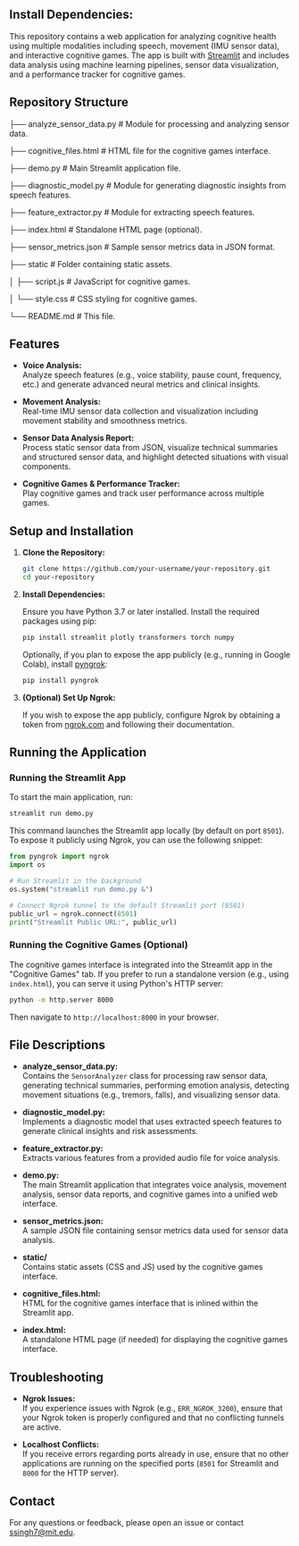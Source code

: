 
## Install Dependencies:

This repository contains a web application for analyzing cognitive health using multiple modalities including speech, movement (IMU sensor data), and interactive cognitive games. The app is built with [Streamlit](https://streamlit.io/) and includes data analysis using machine learning pipelines, sensor data visualization, and a performance tracker for cognitive games.

## Repository Structure

├── analyze_sensor_data.py    # Module for processing and analyzing sensor data.

├── cognitive_files.html      # HTML file for the cognitive games interface.

├── demo.py                   # Main Streamlit application file.

├── diagnostic_model.py       # Module for generating diagnostic insights from speech features.

├── feature_extractor.py      # Module for extracting speech features.

├── index.html                # Standalone HTML page (optional).

├── sensor_metrics.json       # Sample sensor metrics data in JSON format.

├── static                    # Folder containing static assets.

│   ├── script.js             # JavaScript for cognitive games.

│   └── style.css             # CSS styling for cognitive games.

└── README.md                 # This file.

## Features

- **Voice Analysis:**  
  Analyze speech features (e.g., voice stability, pause count, frequency, etc.) and generate advanced neural metrics and clinical insights.

- **Movement Analysis:**  
  Real-time IMU sensor data collection and visualization including movement stability and smoothness metrics.

- **Sensor Data Analysis Report:**  
  Process static sensor data from JSON, visualize technical summaries and structured sensor data, and highlight detected situations with visual components.

- **Cognitive Games & Performance Tracker:**  
  Play cognitive games and track user performance across multiple games.

## Setup and Installation

1. **Clone the Repository:**

   ```bash
   git clone https://github.com/your-username/your-repository.git
   cd your-repository
   ```

2. **Install Dependencies:**

   Ensure you have Python 3.7 or later installed. Install the required packages using pip:

   ```bash
   pip install streamlit plotly transformers torch numpy
   ```

   Optionally, if you plan to expose the app publicly (e.g., running in Google Colab), install [pyngrok](https://pypi.org/project/pyngrok/):

   ```bash
   pip install pyngrok
   ```

3. **(Optional) Set Up Ngrok:**

   If you wish to expose the app publicly, configure Ngrok by obtaining a token from [ngrok.com](https://ngrok.com/) and following their documentation.

## Running the Application

### Running the Streamlit App

To start the main application, run:

```bash
streamlit run demo.py
```

This command launches the Streamlit app locally (by default on port `8501`). To expose it publicly using Ngrok, you can use the following snippet:

```python
from pyngrok import ngrok
import os

# Run Streamlit in the background
os.system("streamlit run demo.py &")

# Connect Ngrok tunnel to the default Streamlit port (8501)
public_url = ngrok.connect(8501)
print("Streamlit Public URL:", public_url)
```

### Running the Cognitive Games (Optional)

The cognitive games interface is integrated into the Streamlit app in the "Cognitive Games" tab. If you prefer to run a standalone version (e.g., using `index.html`), you can serve it using Python's HTTP server:

```bash
python -m http.server 8000
```

Then navigate to `http://localhost:8000` in your browser.

## File Descriptions

- **analyze_sensor_data.py:**  
  Contains the `SensorAnalyzer` class for processing raw sensor data, generating technical summaries, performing emotion analysis, detecting movement situations (e.g., tremors, falls), and visualizing sensor data.

- **diagnostic_model.py:**  
  Implements a diagnostic model that uses extracted speech features to generate clinical insights and risk assessments.

- **feature_extractor.py:**  
  Extracts various features from a provided audio file for voice analysis.

- **demo.py:**  
  The main Streamlit application that integrates voice analysis, movement analysis, sensor data reports, and cognitive games into a unified web interface.

- **sensor_metrics.json:**  
  A sample JSON file containing sensor metrics data used for sensor data analysis.

- **static/**  
  Contains static assets (CSS and JS) used by the cognitive games interface.

- **cognitive_files.html:**  
  HTML for the cognitive games interface that is inlined within the Streamlit app.

- **index.html:**  
  A standalone HTML page (if needed) for displaying the cognitive games interface.

## Troubleshooting

- **Ngrok Issues:**  
  If you experience issues with Ngrok (e.g., `ERR_NGROK_3200`), ensure that your Ngrok token is properly configured and that no conflicting tunnels are active.

- **Localhost Conflicts:**  
  If you receive errors regarding ports already in use, ensure that no other applications are running on the specified ports (`8501` for Streamlit and `8000` for the HTTP server).

## Contact

For any questions or feedback, please open an issue or contact [ssingh7@mit.edu](mailto:ssingh7@mit.edu).
